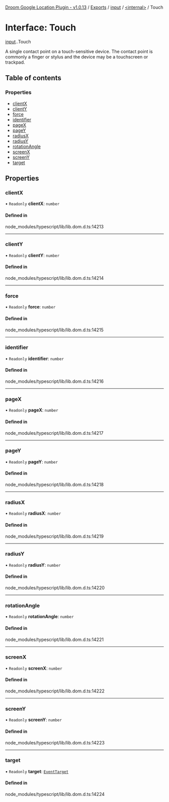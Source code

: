 [Droom Google Location Plugin - v1.0.13](../README.md) / [Exports](../modules.md) / [input](../modules/input.md) / [<internal\>](../modules/input._internal_.md) / Touch

# Interface: Touch

[input](../modules/input.md).[<internal>](../modules/input._internal_.md).Touch

A single contact point on a touch-sensitive device. The contact point is commonly a finger or stylus and the device may be a touchscreen or trackpad.

## Table of contents

### Properties

- [clientX](input._internal_.Touch.md#clientx)
- [clientY](input._internal_.Touch.md#clienty)
- [force](input._internal_.Touch.md#force)
- [identifier](input._internal_.Touch.md#identifier)
- [pageX](input._internal_.Touch.md#pagex)
- [pageY](input._internal_.Touch.md#pagey)
- [radiusX](input._internal_.Touch.md#radiusx)
- [radiusY](input._internal_.Touch.md#radiusy)
- [rotationAngle](input._internal_.Touch.md#rotationangle)
- [screenX](input._internal_.Touch.md#screenx)
- [screenY](input._internal_.Touch.md#screeny)
- [target](input._internal_.Touch.md#target)

## Properties

### clientX

• `Readonly` **clientX**: `number`

#### Defined in

node_modules/typescript/lib/lib.dom.d.ts:14213

___

### clientY

• `Readonly` **clientY**: `number`

#### Defined in

node_modules/typescript/lib/lib.dom.d.ts:14214

___

### force

• `Readonly` **force**: `number`

#### Defined in

node_modules/typescript/lib/lib.dom.d.ts:14215

___

### identifier

• `Readonly` **identifier**: `number`

#### Defined in

node_modules/typescript/lib/lib.dom.d.ts:14216

___

### pageX

• `Readonly` **pageX**: `number`

#### Defined in

node_modules/typescript/lib/lib.dom.d.ts:14217

___

### pageY

• `Readonly` **pageY**: `number`

#### Defined in

node_modules/typescript/lib/lib.dom.d.ts:14218

___

### radiusX

• `Readonly` **radiusX**: `number`

#### Defined in

node_modules/typescript/lib/lib.dom.d.ts:14219

___

### radiusY

• `Readonly` **radiusY**: `number`

#### Defined in

node_modules/typescript/lib/lib.dom.d.ts:14220

___

### rotationAngle

• `Readonly` **rotationAngle**: `number`

#### Defined in

node_modules/typescript/lib/lib.dom.d.ts:14221

___

### screenX

• `Readonly` **screenX**: `number`

#### Defined in

node_modules/typescript/lib/lib.dom.d.ts:14222

___

### screenY

• `Readonly` **screenY**: `number`

#### Defined in

node_modules/typescript/lib/lib.dom.d.ts:14223

___

### target

• `Readonly` **target**: [`EventTarget`](../modules/input._internal_.md#eventtarget)

#### Defined in

node_modules/typescript/lib/lib.dom.d.ts:14224
